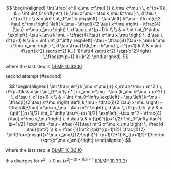 
$$
  \begin{aligned}
    \int
    \frac{
      e^{i k_\mu x^\mu}
    }{
      k_\mu k^\mu
    }
    \, d^{p+1}k
    & =
    \int
    \int_0^\infty
      e^{
         i k_\mu x^\mu 
         -
         \tau 
         k_\mu k^\mu
      }
    \, d \tau
    \, d^{p+1} k
    \\
    & =
    \int 
    \int_0^\infty
      \exp\left(
         -
         \tau
         \left(
            k^\mu - \tfrac{i}{2 \tau} x^\mu
         \right)
         \left(
            k_\mu - \tfrac{i}{2 \tau} x^\mu
         \right)
         -
         \tfrac{4}{\tau} x^\mu x_\mu
      \right)
      \, d \tau
      \, d^{p+1} k
     \\
    \\
    & =
    \int 
    \int_0^\infty
      \exp\left(
         -\tau
         k_\mu k^\mu
         -
         \tfrac{4}{\tau} x^\mu x_\mu
      \right)
      \, d \tau
      \, d^{p+1} k
    \\
    & =
    \int 
    \int_0^\infty
      \exp\left(
         -\tau
         -
         \tfrac{4}{\tau} k_\mu k^\mu x^\mu x_\mu
      \right)
      \, d \tau
         \frac{1}{k_\mu k^\mu}
      \, d^{p+1} k
    \\
    & =
    \int 4\sqrt{k^2} \sqrt{x^2} K_{-1}\left(4 \sqrt{k^2} \sqrt{x^2}\right)
    \,\frac{d^{p+1} k}{k^2}
  \end{aligned}
$$

where the last step is [DLMF 10.32.10](http://dlmf.nist.gov/10.32#E10)

second attempt
 {#second}

$$
  \begin{aligned}
    \int
    \frac{
      e^{i k_\mu x^\mu}
    }{
      k_\mu k^\mu + m^2
    }
    \, d^{p+1}k
    & =
    \int
    \int_0^\infty
      e^{
         i k_\mu x^\mu
         -
         \tau
         (k_\mu k^\mu + m^2)
      }
    \, d \tau
    \, d^{p+1} k
    \\
    & =
    \int
    \int_0^\infty
      \exp\left(
         -
         \tau
         \left(
            k^\mu - \tfrac{i}{2 \tau} x^\mu
         \right)
         \left(
            k_\mu - \tfrac{i}{2 \tau} x^\mu
         \right)
         -
         \tfrac{4}{\tau} x^\mu x_\mu - \tau m^2
      \right)
      \, d \tau
      \, d^{p+1} k
     \\
    \\
    & =
    (\pi)^{(p+1)/2}
    \int_0^\infty
      \tau^{-(p+1)/2}
      \exp\left(
         -\tau m^2
         -
         \tfrac{4}{\tau} x^\mu x_\mu
      \right)
      \, d \tau
    \\
    & =
    (\pi)^{(p+1)/2}
    \int_0^\infty
      \tau^{-(p+1)/2}
      \exp\left(
         -\tau
         -
         \tfrac{4}{\tau} m^2 x^\mu x_\mu
      \right)
      \, \frac{d \tau}{m^2}
    \\
    & =
    \frac{1}{m^2 (\pi)^{(p+1)/2}}
    \frac{1}{2} \left(\frac{m\sqrt{x^\mu x_\mu}}{2}\right)^{-(p+1)/2+1}
    K_{(p+1)/2-1}\left(m \sqrt{x^\mu x_\mu}\right)
  \end{aligned}
$$


where the last step is [DLMF 10.32.10](http://dlmf.nist.gov/10.32#E10)


this diverges for $x^2 \to 0$ as $(x^2)^{-(p+1)/2 + 1}$ ([DLMF 10.30.2](http://dlmf.nist.gov/10.30#E2))
